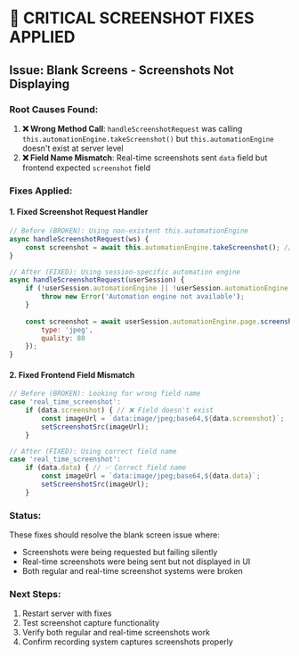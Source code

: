 # 🔧 CRITICAL SCREENSHOT FIXES APPLIED

## Issue: Blank Screens - Screenshots Not Displaying

### Root Causes Found:

1. **❌ Wrong Method Call**: `handleScreenshotRequest` was calling `this.automationEngine.takeScreenshot()` but `this.automationEngine` doesn't exist at server level
2. **❌ Field Name Mismatch**: Real-time screenshots sent `data` field but frontend expected `screenshot` field

### Fixes Applied:

#### 1. Fixed Screenshot Request Handler
```javascript
// Before (BROKEN): Using non-existent this.automationEngine
async handleScreenshotRequest(ws) {
    const screenshot = await this.automationEngine.takeScreenshot(); // ❌ DOESN'T EXIST
}

// After (FIXED): Using session-specific automation engine
async handleScreenshotRequest(userSession) {
    if (!userSession.automationEngine || !userSession.automationEngine.page) {
        throw new Error('Automation engine not available');
    }
    
    const screenshot = await userSession.automationEngine.page.screenshot({
        type: 'jpeg',
        quality: 80
    });
}
```

#### 2. Fixed Frontend Field Mismatch
```javascript
// Before (BROKEN): Looking for wrong field name
case 'real_time_screenshot':
    if (data.screenshot) { // ❌ Field doesn't exist
        const imageUrl = `data:image/jpeg;base64,${data.screenshot}`;
        setScreenshotSrc(imageUrl);
    }

// After (FIXED): Using correct field name
case 'real_time_screenshot':
    if (data.data) { // ✅ Correct field name
        const imageUrl = `data:image/jpeg;base64,${data.data}`;
        setScreenshotSrc(imageUrl);
    }
```

### Status: 
These fixes should resolve the blank screen issue where:
- Screenshots were being requested but failing silently
- Real-time screenshots were being sent but not displayed in UI
- Both regular and real-time screenshot systems were broken

### Next Steps:
1. Restart server with fixes
2. Test screenshot capture functionality
3. Verify both regular and real-time screenshots work
4. Confirm recording system captures screenshots properly 